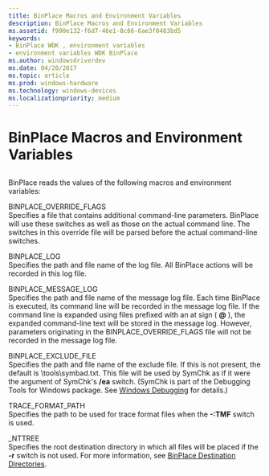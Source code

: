 ```yaml
---
title: BinPlace Macros and Environment Variables
description: BinPlace Macros and Environment Variables
ms.assetid: f990e132-f6d7-46e1-8c86-6ae3f0483bd5
keywords:
- BinPlace WDK , environment variables
- environment variables WDK BinPlace
ms.author: windowsdriverdev
ms.date: 04/20/2017
ms.topic: article
ms.prod: windows-hardware
ms.technology: windows-devices
ms.localizationpriority: medium
---
```


# BinPlace Macros and Environment Variables


## <span id="ddk_binplace_environment_variables_tools"></span><span id="DDK_BINPLACE_ENVIRONMENT_VARIABLES_TOOLS"></span>


BinPlace reads the values of the following macros and environment variables:

<span id="BINPLACE_OVERRIDE_FLAGS"></span><span id="binplace_override_flags"></span>BINPLACE\_OVERRIDE\_FLAGS  
Specifies a file that contains additional command-line parameters. BinPlace will use these switches as well as those on the actual command line. The switches in this override file will be parsed before the actual command-line switches.

<span id="________BINPLACE_LOG_______"></span><span id="________binplace_log_______"></span> BINPLACE\_LOG   
Specifies the path and file name of the log file. All BinPlace actions will be recorded in this log file.

<span id="BINPLACE_MESSAGE_LOG"></span><span id="binplace_message_log"></span>BINPLACE\_MESSAGE\_LOG  
Specifies the path and file name of the message log file. Each time BinPlace is executed, its command line will be recorded in the message log file. If the command line is expanded using files prefixed with an at sign ( **@** ), the expanded command-line text will be stored in the message log. However, parameters originating in the BINPLACE\_OVERRIDE\_FLAGS file will not be recorded in the message log file.

<span id="BINPLACE_EXCLUDE_FILE"></span><span id="binplace_exclude_file"></span>BINPLACE\_EXCLUDE\_FILE  
Specifies the path and file name of the exclude file. If this is not present, the default is \\tools\\symbad.txt. This file will be used by SymChk as if it were the argument of SymChk's **/ea** switch. (SymChk is part of the Debugging Tools for Windows package. See [Windows Debugging](https://msdn.microsoft.com/library/windows/hardware/ff551063) for details.)

<span id="TRACE_FORMAT_PATH"></span><span id="trace_format_path"></span>TRACE\_FORMAT\_PATH  
Specifies the path to be used for trace format files when the **-:TMF** switch is used.

<span id="_________NTTREE_______"></span><span id="_________nttree_______"></span> \_NTTREE   
Specifies the root destination directory in which all files will be placed if the **-r** switch is not used. For more information, see [BinPlace Destination Directories](binplace-destination-directories.md).

 

 






